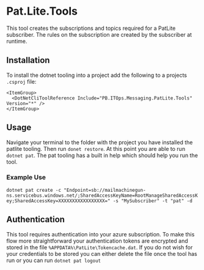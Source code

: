 # Pat.Lite.Tools

This tool creates the subscriptions and topics required for a PatLite subscriber. The rules on the subscription are created by the subscriber at runtime.

## Installation

To install the dotnet tooling into a project add the following to a projects `.csproj` file:

```
<ItemGroup>
  <DotNetCliToolReference Include="PB.ITOps.Messaging.PatLite.Tools" Version="*" />
</ItemGroup>
```

## Usage

Navigate your terminal to the folder with the project you have installed the patlite tooling. Then run `donet restore`. At this point you are able to run `dotnet pat`. The pat tooling has a built in help which should help you run the tool.

### Example Use
`dotnet pat create -c "Endpoint=sb://mailmachinegun-ns.servicebus.windows.net/;SharedAccessKeyName=RootManageSharedAccessKey;SharedAccessKey=XXXXXXXXXXXXXXXXX=" -s "MySubscriber" -t "pat" -d`

## Authentication
This tool requires authentication into your azure subscription. To make this flow more straightforward your authentication tokens are encrypted and stored in the file `%APPDATA%\PatLite\Tokencache.dat`. If you do not wish for your credentials to be stored you can either delete the file once the tool has run or you can run `dotnet pat logout`